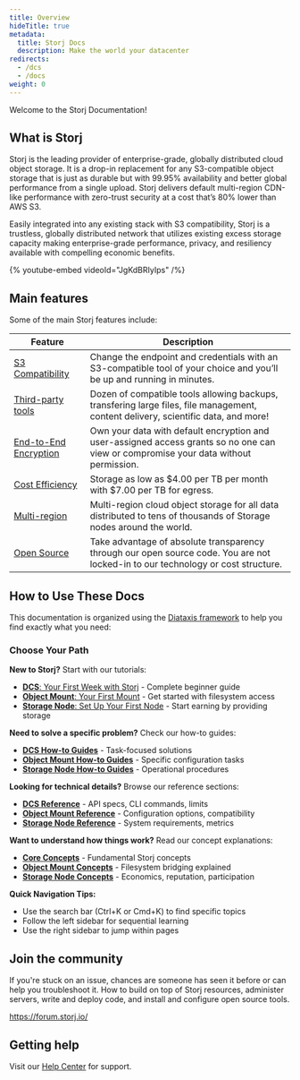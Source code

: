 ```yaml
---
title: Overview
hideTitle: true
metadata:
  title: Storj Docs
  description: Make the world your datacenter
redirects:
  - /dcs
  - /docs
weight: 0
---
```


Welcome to the Storj Documentation!

## What is Storj

Storj is the leading provider of enterprise-grade, globally distributed cloud object storage. It is a drop-in replacement for any S3-compatible object storage that is just as durable but with 99.95% availability and better global performance from a single upload. Storj delivers default multi-region CDN-like performance with zero-trust security at a cost that’s 80% lower than AWS S3.

Easily integrated into any existing stack with S3 compatibility, Storj is a trustless, globally distributed network that utilizes existing excess storage capacity making enterprise-grade performance, privacy, and resiliency available with compelling economic benefits.

{% youtube-embed videoId="JgKdBRIyIps" /%}

## Main features

Some of the main Storj features include:

| Feature                                              | Description                                                                                                                          |
| ---------------------------------------------------- | ------------------------------------------------------------------------------------------------------------------------------------ |
| [S3 Compatibility](docId:eZ4caegh9queuQuaazoo)       | Change the endpoint and credentials with an S3-compatible tool of your choice and you’ll be up and running in minutes.               |
| [Third-party tools](docId:REPde_t8MJMDaE2BU8RfQ)     | Dozen of compatible tools allowing backups, transfering large files, file management, content delivery, scientific data, and more!   |
| [End-to-End Encryption](docId:uuhN7eyr1a8P3l_vzdnDk) | Own your data with default encryption and user-assigned access grants so no one can view or compromise your data without permission. |
| [Cost Efficiency](docId:59T_2l7c1rvZVhI8p91VX)       | Storage as low as $4.00 per TB per month with $7.00 per TB for egress.                                                     |
| [Multi-region](docId:eem7iong0aSh7ahbich5)           | Multi-region cloud object storage for all data distributed to tens of thousands of Storage nodes around the world.                   |
| [Open Source](https://github.com/storj)              | Take advantage of absolute transparency through our open source code. You are not locked-in to our technology or cost structure.     |

## How to Use These Docs

This documentation is organized using the [Diataxis framework](https://diataxis.fr/) to help you find exactly what you need:

### Choose Your Path

**New to Storj?** Start with our tutorials:
- [**DCS**: Your First Week with Storj](docId:first-week-storj-tutorial) - Complete beginner guide
- [**Object Mount**: Your First Mount](docId:object-mount-first-tutorial) - Get started with filesystem access
- [**Storage Node**: Set Up Your First Node](docId:setup-first-node-tutorial) - Start earning by providing storage

**Need to solve a specific problem?** Check our how-to guides:
- [**DCS How-to Guides**](docId:dcs-how-to) - Task-focused solutions
- [**Object Mount How-to Guides**](docId:object-mount-how-to) - Specific configuration tasks
- [**Storage Node How-to Guides**](docId:node-how-to) - Operational procedures

**Looking for technical details?** Browse our reference sections:
- [**DCS Reference**](docId:dcs-reference) - API specs, CLI commands, limits
- [**Object Mount Reference**](docId:object-mount-reference) - Configuration options, compatibility
- [**Storage Node Reference**](docId:node-reference) - System requirements, metrics

**Want to understand how things work?** Read our concept explanations:
- [**Core Concepts**](docId:learn-concepts) - Fundamental Storj concepts
- [**Object Mount Concepts**](docId:object-mount-concepts) - Filesystem bridging explained
- [**Storage Node Concepts**](docId:node-concepts) - Economics, reputation, participation

**Quick Navigation Tips:**
- Use the search bar (Ctrl+K or Cmd+K) to find specific topics
- Follow the left sidebar for sequential learning
- Use the right sidebar to jump within pages

## Join the community

If you're stuck on an issue, chances are someone has seen it before or can help you troubleshoot it. How to build on top of Storj resources, administer servers, write and deploy code, and install and configure open source tools.

<https://forum.storj.io/>

## Getting help

Visit our [Help Center](docId:h0GeE0-z8ta1rOlKLL7lL) for support.
